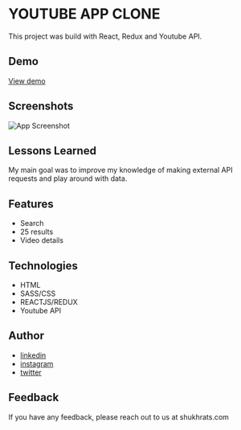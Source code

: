 
# YOUTUBE APP CLONE

This project was build with React, Redux and Youtube API. 


## Demo

[View demo](https://shukhrat-youtube-app.netlify.app/)

  
## Screenshots

![App Screenshot](https://www.shukhrats.com/images/projects/large/youtube-app.png/)

  
## Lessons Learned

My main goal was to improve my knowledge of making external API requests and play around with data.

  
## Features

- Search
- 25 results
- Video details
  
## Technologies

- HTML
- SASS/CSS
- REACTJS/REDUX
- Youtube API

  
## Author

- [linkedin](https://www.linkedin.com/in/shukhrat-mamadaliev-b5423019a/)
- [instagram](https://www.instagram.com/shukhrat3626/)
- [twitter](https://twitter.com/Shukhrat0969)

  
## Feedback

If you have any feedback, please reach out to us at shukhrats.com

  
